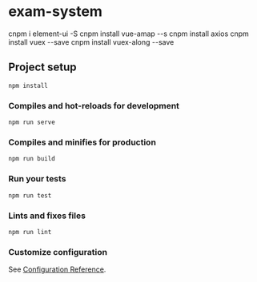 # exam-system
cnpm i element-ui -S
cnpm install vue-amap --s
cnpm install axios
cnpm install vuex  --save
cnpm install vuex-along --save
## Project setup
```
npm install
```

### Compiles and hot-reloads for development
```
npm run serve
```

### Compiles and minifies for production
```
npm run build
```

### Run your tests
```
npm run test
```

### Lints and fixes files
```
npm run lint
```

### Customize configuration
See [Configuration Reference](https://cli.vuejs.org/config/).
